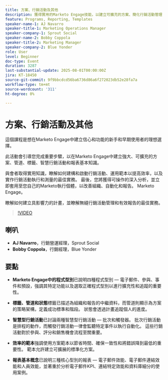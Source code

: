 ```yaml
---
title: 方案、行銷活動及其他
description: 獲得實用的Marketo Engage技能，以建立可擴充的方案、簡化行銷活動管理，並套用最適合新手和早期使用者的報告最佳實務。
feature: Programs, Reporting, Templates
speaker-name-1: AJ Navarro
speaker-title-1: Marketing Operations Manager
speaker-company-1: Sprout Social
speaker-name-2: Bobby Coppola
speaker-title-2: Marketing Manager
speaker-company-2: Blue Yonder
role: User
level: Beginner
doc-type: Event
duration: 3287
last-substantial-update: 2025-08-01T00:00:00Z
jira: KT-18450
source-git-commit: 9f9bbcdcd56ba6736d86a6f272023db52e28fa7a
workflow-type: tm+mt
source-wordcount: '311'
ht-degree: 0%

---
```



# 方案、行銷活動及其他

這個課程是想在Marketo Engage中建立信心和功能的新手和早期使用者的理想選擇。

此活動會引導您完成重要步驟，以在Marketo Engage中建立強大、可擴充的方案、管道、標籤、智慧行銷活動和報表基本知識。

與會者取得實用知識，瞭解如何建構和啟動行銷活動、運用範本以提高效率，以及實作行銷活動執行和測量的最佳實務。 最後，您將獲得可操作的深入分析，並立即套用至您自己的Marketo執行個體，以改善組織、自動化和報告。 Marketo Engage。

瞭解如何建立具影響力的計畫，並瞭解無縫行銷活動管理和有效報告的最佳實務。

>[!VIDEO](https://video.tv.adobe.com/v/3464499/?learn=on&enablevpops)

## 喇叭

* **AJ Navarro**，行銷營運經理，Sprout Social
* **Bobby Coppola**，行銷經理，Blue Yonder

## 要點

* **Marketo Engage中的程式型別**&#x200B;已說明四種程式型別 — 電子郵件、參與、事件和預設，強調其特定功能以及選取正確程式型別以進行擴充性和追蹤的重要性。

* **標籤、管道和狀態**&#x200B;標籤已描述為組織和報告的中繼資料，而管道則顯示為方案的策略架構，定義成功標準和階段。 狀態會透過計畫追蹤個人的進度。

* **智慧型行銷活動**&#x200B;已討論兩種智慧型行銷活動 — 批次和觸發器。 批次行銷活動是排程的動作，而觸發行銷活動一律會監聽特定事件以執行自動化。 這些行銷活動對於參與、評分和銷售機會流程至關重要。

* **效率的範本**&#x200B;強調使用方案範本以節省時間、確保一致性和將錯誤降到最低的重要性。 範本允許建立可擴展的標準化方案。

* **報表基本概念**&#x200B;已說明三種核心型別的報表 — 電子郵件效能、電子郵件連結效能和人員效能，並著重於分析電子郵件KPI、連結特定效能和資料庫細分的使用案例。
